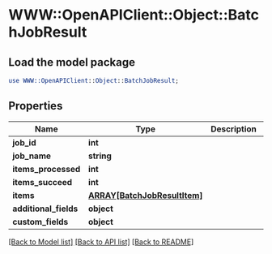 # WWW::OpenAPIClient::Object::BatchJobResult

## Load the model package
```perl
use WWW::OpenAPIClient::Object::BatchJobResult;
```

## Properties
Name | Type | Description | Notes
------------ | ------------- | ------------- | -------------
**job_id** | **int** |  | [optional] 
**job_name** | **string** |  | [optional] 
**items_processed** | **int** |  | [optional] 
**items_succeed** | **int** |  | [optional] 
**items** | [**ARRAY[BatchJobResultItem]**](BatchJobResultItem.md) |  | [optional] 
**additional_fields** | **object** |  | [optional] 
**custom_fields** | **object** |  | [optional] 

[[Back to Model list]](../README.md#documentation-for-models) [[Back to API list]](../README.md#documentation-for-api-endpoints) [[Back to README]](../README.md)



